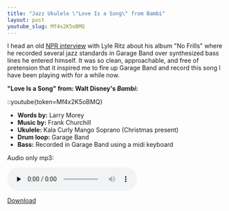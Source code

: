 ```yaml
---
title: "Jazz Ukulele \"Love Is a Song\" from Bambi"
layout: post
youtube_slug: Mf4x2K5oBMQ
---
```


I head an old <a href="http://www.npr.org/templates/story/story.php?storyId=11858836">NPR interview</a> with Lyle Ritz about his album "No Frills" where he recorded several jazz standards in Garage Band over synthesized bass lines he entered himself. It was so clean, approachable, and free of pretension that it inspired me to fire up Garage Band and record this song I have been playing with for a while now.

<strong>"Love Is a Song" from: Walt Disney's <em>Bambi</em>:</strong>

::youtube{token=Mf4x2K5oBMQ}

- <strong>Words by:</strong> Larry Morey
- <strong>Music by:</strong> Frank Churchill
- <strong>Ukulele:</strong> Kala Curly Mango Soprano (Christmas present)
- <strong>Drum loop:</strong> Garage Band
- <strong>Bass:</strong> Recorded in Garage Band using a midi keyboard

Audio only mp3:

<audio id="wp_mep_15" src="{{ site.url }}/uploads/2010/02/Love-Is-A-Song.mp3" type="audio/mp3"    controls="controls" preload="none"  ></audio>


<a href="{{ site.url }}/uploads/2010/02/Love-Is-A-Song.mp3">Download</a>
